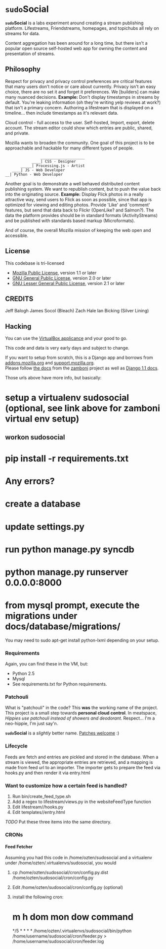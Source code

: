 # `sudo`Social #
**`sudo`Social** is a labs experiment around creating a stream
publishing platform. Lifestreams, Friendstreams, homepages,
and topichubs all rely on streams for data. 

Content aggregation has been around for a long time, but there isn't a popular
open source self-hosted web app for owning the content
and presentation of streams.

## Philosophy ##

Respect for privacy and privacy control preferences are critical features that
many users don't notice or care about currently. Privacy isn't an
easy choice, there are no set it and forget it preferences. We [builders]
can make many nuanced decisions.
**Example:** Don't display timestamps in streams by default. You're leaking
 information (oh they're writing yelp reviews at work?)
that isn't a primary concern. Authoring a lifestream that is displayed
on a timeline... then include timestamps as it's relevant data.

Cloud control - full access to the user. Self-hosted, Import, export, delete account.
The stream editor could show which entries are public, shared, and private.

Mozilla wants to broaden the community. One goal of this project is to be
approachable and hackable for many different types of people.

                    ____________________
                ____| CSS - Designer
           _____| Processing.js - Artist
       ____| JS - Web Developer
    __| Python - Web Developer
    
Another goal is to demonstrate a well behaved distributed
content publishing system. We want to republish
content, but to push the value back into the originating source.
**Example:** Display Flick photos in a really attractive way, send
users to Flick as soon as possible, since that app is optimized for
viewing and editing photos. Provide 'Like' and 'comment' features,
but send that data back to Flickr (OpenLike? and Salmon?). 
The data the platform provides should be in standard formats (ActivityStreams)
and be published with standards based markup (Microformats).

And of course, the overall Mozilla mission of keeping the web open
and accessible.

## License ##
This codebase is tri-licensed
  * [Mozilla Public License](http://www.mozilla.org/MPL/MPL-1.1.html), version 1.1 or later
  * [GNU General Public License](http://www.gnu.org/licenses/gpl-2.0.html), version 2.0 or later
  * [GNU Lesser General Public License](http://www.gnu.org/licenses/lgpl-2.1.html), version 2.1 or later
  
## CREDITS ##
Jeff Balogh
James Socol (Bleach)
Zach Hale
Ian Bicking (Silver Lining)

## Hacking ##
You can use the [VirtualBox applicance](http://sudosocial.me/static/sudosocial.zip) and your good to go.

This code and data is very early days and subject to change.

If you want to setup from scratch, this is a Django app and borrows from
[addons.mozilla.org](http://addons.mozilla.org) and [support.mozilla.org](http://support.mozilla.org).  
Please follow [the docs](http://jbalogh.github.com/zamboni/topics/installation/) from
the [zamboni](http://github.com/jbalogh/zamboni) project 
as well as [Django 1.1 docs](http://docs.djangoproject.com/en/1.1/).

Those urls above have more info, but basically:
  # setup a virtualenv sudosocial (optional, see link above for zamboni virtual env setup)
  ## workon sudosocial
  # pip install -r requirements.txt
  # Any errors?
  # create a database
  # update settings.py
  # run python manage.py syncdb
  # python manage.py runserver 0.0.0.0:8000
  # from mysql prompt, execute the migrations under docs/database/migrations/
  
You may need to sudo apt-get install python-lxml depending on your setup.

### Requirements ###
Again, you can find these in the VM, but:

 * Python 2.5
 * Mysql
 * See requirements.txt for Python requirements.

### Patchouli ###
What is "patchouli" in the code?
This **was** the working name of the project. This project is a small step towards **personal cloud control**. 
In meatspace, *Hippies use patchouli instead of showers and deodorant*. Respect... I'm a neo-hippie, I'm just say'n.

**`sudo`Social** is a *slightly* better name. [Patches welcome](http://groups.google.com/group/mozilla-labs-sudosocial/browse_thread/thread/2bb964af28c46755) :)

### Lifecycle ###
Feeds are fetch and entries are pickled and stored in the database.
When a stream is viewed, the appropriate entries are retrieved, and
a mapping is made from feed url to an importer. The importer
gets to prepare the feed via hooks.py and then render it via
entry.html

### Want to customize how a certain feed is handled? ###
1. Run bin/create_feed_type.sh <sitename>
2. Add a regex to lifestream/views.py in the websiteFeedType function
3. Edit lifestream/<sitename>/hooks.py
4. Edit templates/<sitename>/entry.html

*TODO*  Put these three items into the same directory.

### CRONs ###
#### Feed Fetcher ####

Assuming you had this code in /home/ozten/sudosocial and a virtualenv under /home/ozten/.virtualenvs/sudosocial, you would

1. cp /home/ozten/sudosocial/cron/config.py.dist /home/ozten/sudosocial/cron/config.py
2. Edit /home/ozten/sudosocial/cron/config.py (optional)
3. install the following cron:

    # m h dom mon dow   command
    */5 * *   *   *     /home/ozten/.virtualenvs/sudosocial/bin/python /home/username/sudosocial/cron/feeder.py > /home/username/sudosocial/cron/feeder.log